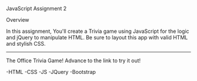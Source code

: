 JavaScript Assignment 2


Overview

In this assignment, You'll create a Trivia game using JavaScript for the logic and jQuery to manipulate HTML. Be sure to layout this app with valid HTML and stylish CSS.
_______________________________________________________________
The Office Trivia Game! Advance to the link to try it out!

-HTML
-CSS
-JS
-JQuery
-Bootstrap


